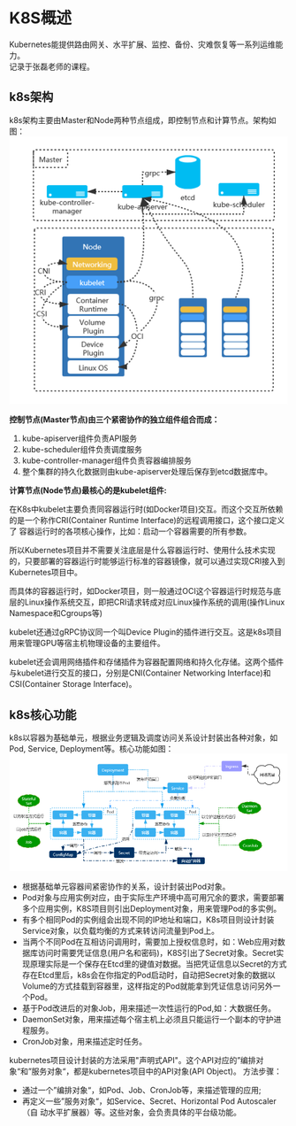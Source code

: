 # K8S概述

Kubernetes能提供路由网关、水平扩展、监控、备份、灾难恢复等一系列运维能力。  
记录于张磊老师的课程。  

## k8s架构

k8s架构主要由Master和Node两种节点组成，即控制节点和计算节点。架构如图：
![k8s架构图](/imgs/k8s/k8s-architecture.png)

**控制节点(Master节点)由三个紧密协作的独立组件组合而成：**

1. kube-apiserver组件负责API服务
2. kube-scheduler组件负责调度服务
3. kube-controller-manager组件负责容器编排服务
4. 整个集群的持久化数据则由kube-apiserver处理后保存到etcd数据库中。

**计算节点(Node节点)最核心的是kubelet组件:**

在K8s中kubelet主要负责同容器运行时(如Docker项目)交互。而这个交互所依赖的是一个称作CRI(Container Runtime Interface)的远程调用接口，这个接口定义了 容器运行时的各项核心操作，比如：启动一个容器需要的所有参数。

所以Kubernetes项目并不需要关注底层是什么容器运行时、使用什么技术实现的，只要部署的容器运行时能够运行标准的容器镜像，就可以通过实现CRI接入到Kubernetes项目中。

而具体的容器运行时，如Docker项目，则一般通过OCI这个容器运行时规范与底层的Linux操作系统交互，即把CRI请求转成对应Linux操作系统的调用(操作Linux Namespace和Cgroups等)

kubelet还通过gRPC协议同一个叫Device Plugin的插件进行交互。这是k8s项目用来管理GPU等宿主机物理设备的主要组件。

kubelet还会调用网络插件和存储插件为容器配置网络和持久化存储。这两个插件与kubelet进行交互的接口，分别是CNI(Container Networking Interface)和CSI(Container Storage Interface)。

## k8s核心功能

k8s以容器为基础单元，根据业务逻辑及调度访问关系设计封装出各种对象，如Pod, Service, Deployment等。核心功能如图：
![k8s核心功能图](/imgs/k8s/k8s核心功能图.png)

* 根据基础单元容器间紧密协作的关系，设计封装出Pod对象。
* Pod对象与应用实例对应，由于实际生产环境中高可用冗余的要求，需要部署多个应用实例，K8S项目则引出Deployment对象，用来管理Pod的多实例。
* 有多个相同Pod的实例组会出现不同的IP地址和端口，K8s项目则设计封装Service对象，以负载均衡的方式来转访问流量到Pod上。
* 当两个不同Pod在互相访问调用时，需要加上授权信息时，如：Web应用对数据库访问时需要凭证信息(用户名和密码)，K8S引出了Secret对象。Secret实现原理实际是一个保存在Etcd里的键值对数据。当把凭证信息以Secret的方式存在Etcd里后，k8s会在你指定的Pod启动时，自动把Secret对象的数据以Volume的方式挂载到容器里，这样指定的Pod就能拿到凭证信息访问另外一个Pod。
* 基于Pod改进后的对象Job，用来描述一次性运行的Pod,如：大数据任务。
* DaemonSet对象，用来描述每个宿主机上必须且只能运行一个副本的守护进程服务。
* CronJob对象，用来描述定时任务。

kubernetes项目设计封装的方法采用"声明式API"。这个API对应的”编排对象“和”服务对象“，都是kubernetes项目中的API对象(API Object)。
方法步骤：

* 通过一个”编排对象“，如Pod、Job、CronJob等，来描述管理的应用;
* 再定义一些”服务对象“，如Service、Secret、Horizontal Pod Autoscaler（自 动水平扩展器）等。这些对象，会负责具体的平台级功能。
